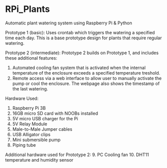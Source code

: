 # RPi_Plants
Automatic plant watering system using Raspberry Pi &amp; Python

Prototype 1 (basic): Uses crontab which triggers the watering a specified time each day. This is a base prototype design for plants that require regular watering.

Prototype 2 (intermediate): Prototype 2 builds on Prototype 1, and includes these additional features:
1. Automated cooling fan system that is activated when the internal temperature of the enclosure exceeds a specified temperature treshold.</li>
2. Remote access via a web interface to allow user to manually activate the pump or cool the enclosure. The webpage also shows the timestamp of the last watering.

Hardware Used:
1.	Raspberry Pi 3B 
2.	16GB micro SD card with NOOBs installed
3.	5V micro USB charger for the Pi
4.	5V Relay Module
5.	Male-to-Male Jumper cables
6.	USB Alligator clips 
7.	Mini submersible pump
8.	Piping tube

Additional hardware used for Prototype 2:
9. PC Cooling fan
10. DHT11 temperature and humidity sensor
